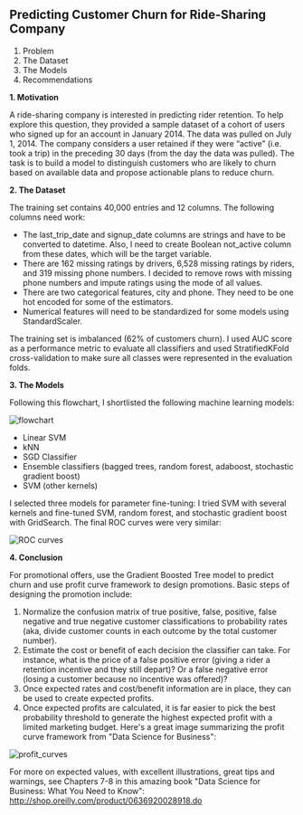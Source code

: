 ## Predicting Customer Churn for Ride-Sharing Company

1.	Problem
2.	The Dataset
3.	The Models
4.	Recommendations


**1.	Motivation**

A ride-sharing company is interested in predicting rider retention. To help explore this question, they provided a sample dataset of a cohort of users who signed up for an account in January 2014. The data was pulled on July 1, 2014. The company considers a user retained if they were “active” (i.e. took a trip) in the preceding 30 days (from the day the data was pulled). The task is to build a model to distinguish customers who are likely to churn based on available data and propose actionable plans to reduce churn. 


**2.	The Dataset**

The training set contains 40,000 entries and 12 columns. The following columns need work:
* The last_trip_date and signup_date columns are strings and have to be converted to datetime. Also, I need to create Boolean not_active column from these dates, which will be the target variable.
* There are 162 missing ratings by drivers, 6,528 missing ratings by riders, and 319 missing phone numbers. I decided to remove rows with missing phone numbers and impute ratings using the mode of all values.
* There are two categorical features, city and phone. They need to be one hot encoded for some of the estimators.
*	Numerical features will need to be standardized for some models using StandardScaler.

The training set is imbalanced (62% of customers churn). I used AUC score as a performance metric to evaluate all classifiers and used StratifiedKFold cross-validation to make sure all classes were represented in the evaluation folds.


**3.	The Models**

Following this flowchart, I shortlisted the following machine learning models:

![flowchart](http://scikit-learn.org/dev/_static/ml_map.png)

* Linear SVM
* kNN
* SGD Classifier
* Ensemble classifiers (bagged trees, random forest, adaboost, stochastic gradient boost)
* SVM (other kernels)

I selected three models for parameter fine-tuning: I tried SVM with several kernels and fine-tuned SVM, random forest, and stochastic gradient boost with GridSearch. The final ROC curves were very similar:

![ROC curves](ROC-curves.png)


**4.	Conclusion**

For promotional offers, use the Gradient Boosted Tree model to predict churn and use profit curve framework to design promotions. Basic steps of designing the promotion include:
1.	Normalize the confusion matrix of true positive, false, positive, false negative and true negative customer classifications to probability rates (aka, divide customer counts in each outcome by the total customer number).
2.	Estimate the cost or benefit of each decision the classifier can take. For instance, what is the price of a false positive error (giving a rider a retention incentive and they still depart)? Or a false negative error (losing a customer because no incentive was offered)?
3.	Once expected rates and cost/benefit information are in place, they can be used to create expected profits.
4.	Once expected profits are calculated, it is far easier to pick the best probability threshold to generate the highest expected profit with a limited marketing budget.
Here's a great image summarizing the profit curve framework from "Data Science for Business": 

![profit_curves](http://gumption.typepad.com/.a/6a00d8341bf70f53ef019b000099df970d-800wi)

For more on expected values, with excellent illustrations, great tips and warnings, see Chapters 7-8 in this amazing book "Data Science for Business: What You Need to Know": http://shop.oreilly.com/product/0636920028918.do 

